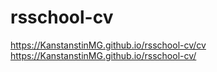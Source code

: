 # rsschool-cv

https://KanstanstinMG.github.io/rsschool-cv/cv
https://KanstanstinMG.github.io/rsschool-cv/